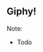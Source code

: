 ## Giphy!
<!-- .slide: data-background="https://media.giphy.com/media/IjzStth5BHsuQ/giphy.gif" -->

Note:
- Todo
